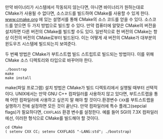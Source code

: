 
만약 바이너리가 시스템에서 작동되지 않는다면, 아니면 바이너리가 원하는대로 CMake가 사용될 수 없다면, 소스코드를 빌드하여 CMake를 사용할 수 있게 한다. www.cmake.org 에 있는 설명서를 통해 CMake의 소스 코드를 얻을 수 있다. 소스코드를 얻으면 두 가지 방법으로 빌드할 수 있다. 만약 컴퓨터에 알맞은 CMake의 버전을 설치하면 다른 버전의 CMake를 빌드할 수도 있다. 일반적으로 현 버전의 CMake는 항상 이전의 버전의 CMake로부터 빌드된다. 이는 어떻게 새 버전의 CMake가 대부분의 윈도우즈 시스템에 빌드되는지 보여준다.

두 번째 방법은 CMake가 부트스트랩 빌드 스트립트로 빌드되는 방법이다. 이를 위해 CMake 소스 디렉토리와 타입으로 바꾸어야 한다.

```shell
./boostrap
make
make install
```

make(파일 프로그램) 설치 방법은 CMake가 빌드 디렉토리에서 실행될 때부터 선택적이다. UNIX에서는 만약 GNU C++ 컴파일러를 사용하지 않고 있다면, 부트스트랩을 통해 어떤 컴파일러에 사용하고 싶은지 말 해야 할 것이다.환경변수 `CXX`를 부트스트랩을 실행하기 전에 설정하면 모든 것이 끝난다. 만약 컴파일러에 특수 플래그(sepcial flags)가 필요하다면, `CXXFLAGS` 환경 변수를 설정한다. 예를 들어 SGI의 7.3X 컴파일러에선, 이러한 형식으로 CMake를 빌드해야 할 것이다.

```shell
cd CMake
( setenv CXX CC; setenv CXXFLAGS "-LANG:std"; ./bootstrap)
```

